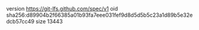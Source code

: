 version https://git-lfs.github.com/spec/v1
oid sha256:d89904b2f66385a01b93fa7eee031fef9d8d5d5b5c23a1d89b5e32edcb57cc49
size 13443
